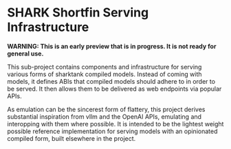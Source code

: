 # SHARK Shortfin Serving Infrastructure

**WARNING: This is an early preview that is in progress. It is not ready for
general use.**

This sub-project contains components and infrastructure for serving various
forms of sharktank compiled models. Instead of coming with models, it defines
ABIs that compiled models should adhere to in order to be served. It then
allows them to be delivered as web endpoints via popular APIs.

As emulation can be the sincerest form of flattery, this project derives
substantial inspiration from vllm and the OpenAI APIs, emulating and
interopping with them where possible. It is intended to be the lightest
weight possible reference implementation for serving models with an
opinionated compiled form, built elsewhere in the project.
